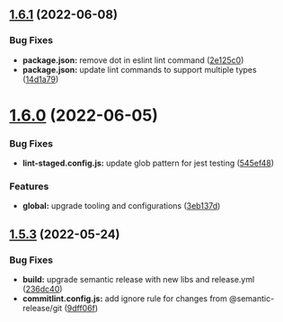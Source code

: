 ## [1.6.1](https://github.com/waldronmatt/webpack-template/compare/v1.6.0...v1.6.1) (2022-06-08)


### Bug Fixes

* **package.json:** remove dot in eslint lint command ([2e125c0](https://github.com/waldronmatt/webpack-template/commit/2e125c09148159a75d0acce59bcf7868dff81359))
* **package.json:** update lint commands to support multiple types ([14d1a79](https://github.com/waldronmatt/webpack-template/commit/14d1a79d1592de16ddc97dff892f9aae033db2a3))

# [1.6.0](https://github.com/waldronmatt/webpack-template/compare/v1.5.3...v1.6.0) (2022-06-05)


### Bug Fixes

* **lint-staged.config.js:** update glob pattern for jest testing ([545ef48](https://github.com/waldronmatt/webpack-template/commit/545ef48d88b9251d98c6b61e2fefea092c64b6b4))


### Features

* **global:** upgrade tooling and configurations ([3eb137d](https://github.com/waldronmatt/webpack-template/commit/3eb137df3e7a3fc035781cc268475897d4b7b14b))

## [1.5.3](https://github.com/waldronmatt/webpack-template/compare/v1.5.2...v1.5.3) (2022-05-24)


### Bug Fixes

* **build:** upgrade semantic release with new libs and release.yml ([236dc40](https://github.com/waldronmatt/webpack-template/commit/236dc40ddc179238c184895bc4a88db8e1041818))
* **commitlint.config.js:** add ignore rule for changes from @semantic-release/git ([9dff06f](https://github.com/waldronmatt/webpack-template/commit/9dff06fe2e97221fe748c2f4ec039275dff61305))
